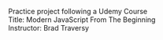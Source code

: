Practice project following a Udemy Course<br>
Title: Modern JavaScript From The Beginning<br>
Instructor: Brad Traversy
